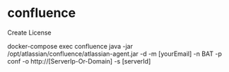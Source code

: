 # confluence

Create License

docker-compose exec confluence java -jar /opt/atlassian/confluence/atlassian-agent.jar -d -m [yourEmail] -n BAT -p conf -o http://[ServerIp-Or-Domain] -s [serverId]
